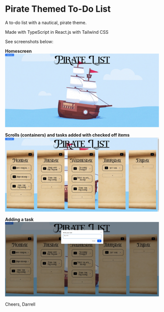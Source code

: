 # Pirate Themed To-Do List

A to-do list with a nautical, pirate theme.

Made with TypeScript in React.js with Tailwind CSS

See screenshots below:

**Homescreen**
![Homescreen](./src/assets/homescreen.jpg)

**Scrolls (containers) and tasks added with checked off items**
![fulllist](./src/assets/fullList.jpg)

**Adding a task**
![addingtask](./src/assets/Addingtask.jpg)

Cheers,
Darrell


